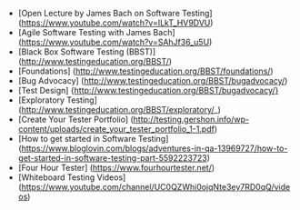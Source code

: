 - [Open Lecture by James Bach on Software Testing] (https://www.youtube.com/watch?v=ILkT_HV9DVU) 
- [Agile Software Testing with James Bach] (https://www.youtube.com/watch?v=SAhJf36_u5U)
- [Black Box Software Testing (BBST)] (http://www.testingeducation.org/BBST/)
- [Foundations] (http://www.testingeducation.org/BBST/foundations/)
- [Bug Advocacy] (http://www.testingeducation.org/BBST/bugadvocacy/)
- [Test Design] {http://www.testingeducation.org/BBST/bugadvocacy/}
- [Exploratory Testing] (http://www.testingeducation.org/BBST/exploratory/_)
- [Create Your Tester Portfolio] (http://testing.gershon.info/wp-content/uploads/create_your_tester_portfolio_1-1.pdf)
- [How to get started in Software Testing] (https://www.bloglovin.com/blogs/adventures-in-qa-13969727/how-to-get-started-in-software-testing-part-5592223723)
- [Four Hour Tester] (https://www.fourhourtester.net/)
- [Whiteboard Testing Videos] (https://www.youtube.com/channel/UC0QZWhi0ojqNte3ey7RD0qQ/videos)